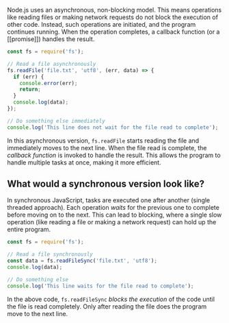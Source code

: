 Node.js uses an asynchronous, non-blocking model. This means operations like reading files or making network requests do not block the execution of other code. Instead, such operations are initiated, and the program continues running. When the operation completes, a callback function (or a [[promise]]) handles the result.

```js
const fs = require('fs');

// Read a file asynchronously
fs.readFile('file.txt', 'utf8', (err, data) => {
  if (err) {
    console.error(err);
    return;
  }
  console.log(data);
});

// Do something else immediately
console.log('This line does not wait for the file read to complete');
```

In this asynchronous version, `fs.readFile` starts reading the file and immediately moves to the next line. When the file read is complete, the *callback function* is invoked to handle the result. This allows the program to handle multiple tasks at once, making it more efficient.

## What would a synchronous version look like?

In synchronous JavaScript, tasks are executed one after another (single threaded approach). Each operation *waits* for the previous one to complete before moving on to the next. This can lead to blocking, where a single slow operation (like reading a file or making a network request) can hold up the entire program.

```js
const fs = require('fs');

// Read a file synchronously
const data = fs.readFileSync('file.txt', 'utf8');
console.log(data);

// Do something else
console.log('This line waits for the file read to complete');
```

In the above code, `fs.readFileSync` *blocks the execution* of the code until the file is read completely. Only after reading the file does the program move to the next line.
